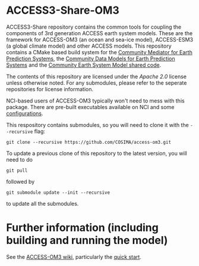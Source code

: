 # ACCESS3-Share-OM3

ACCESS3-Share repository contains the common tools for coupling the components of 3rd generation ACCESS earth system models. These are the framework for ACCESS-OM3 (an ocean and sea-ice model),  ACCESS-ESM3 (a global climate model) and other ACCESS models. This repository contains a CMake based build system for the [Community Mediator for Earth Prediction Systems](https://github.com/ESCOMP/CMEPS/), the [Community Data Models for Earth Prediction Systems](https://github.com/ESCOMP/CDEPS/) and the [Community Earth System Model shared code](https://github.com/ESCOMP/CESM_share). 


The contents of this repository are licensed under the _Apache 2.0_ license unless otherwise noted. For any submodules, please refer to the seperate repositories for license information. 

NCI-based users of ACCESS-OM3 typically won't need to mess with this package. There are pre-built executables available on NCI and some [configurations](https://github.com/accESS-NRI/access-om3-configs). 

This respository contains submodules, so you will need to clone it with the `--recursive` flag:
```
git clone --recursive https://github.com/COSIMA/access-om3.git
```

To update a previous clone of this repository to the latest version, you will need to do 
```
git pull
```
followed by
```
git submodule update --init --recursive
```
to update all the submodules.

# Further information (including building and running the model)

See the [ACCESS-OM3 wiki](https://github.com/COSIMA/access-om3/wiki), particularly the [quick start](https://github.com/COSIMA/access-om3/wiki/Quick-start).

